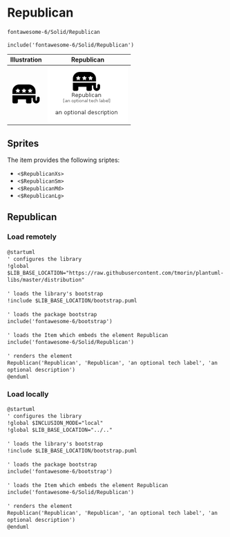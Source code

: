 # Republican


```text
fontawesome-6/Solid/Republican
```

```text
include('fontawesome-6/Solid/Republican')
```



| Illustration | Republican |
| :---: | :---: |
| ![illustration for Illustration](../../fontawesome-6/Solid/Republican.png) | ![illustration for Republican](../../fontawesome-6/Solid/Republican.Local.png) |



## Sprites
The item provides the following sriptes:

- `<$RepublicanXs>`
- `<$RepublicanSm>`
- `<$RepublicanMd>`
- `<$RepublicanLg>`





## Republican

### Load remotely
```plantuml
@startuml
' configures the library
!global $LIB_BASE_LOCATION="https://raw.githubusercontent.com/tmorin/plantuml-libs/master/distribution"

' loads the library's bootstrap
!include $LIB_BASE_LOCATION/bootstrap.puml

' loads the package bootstrap
include('fontawesome-6/bootstrap')

' loads the Item which embeds the element Republican
include('fontawesome-6/Solid/Republican')

' renders the element
Republican('Republican', 'Republican', 'an optional tech label', 'an optional description')
@enduml
```

### Load locally
```plantuml
@startuml
' configures the library
!global $INCLUSION_MODE="local"
!global $LIB_BASE_LOCATION="../.."

' loads the library's bootstrap
!include $LIB_BASE_LOCATION/bootstrap.puml

' loads the package bootstrap
include('fontawesome-6/bootstrap')

' loads the Item which embeds the element Republican
include('fontawesome-6/Solid/Republican')

' renders the element
Republican('Republican', 'Republican', 'an optional tech label', 'an optional description')
@enduml
```

